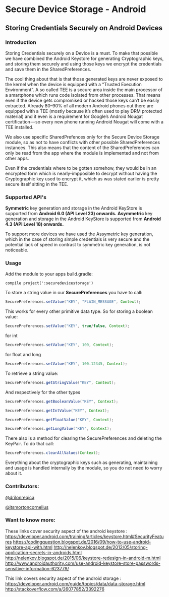 # Secure Device Storage - Android

## Storing Credentials Securely on Android Devices

### Introduction

Storing Credentials securely on a Device is a must.
To make that possible we have combined the Android Keystore for generating Cryptographic keys, and storing them securely and using those keys we encrypt the credentials and save them in the SharedPreferences.

The cool thing about that is that those generated keys are never exposed to the kernel when the device is equipped with a “Trusted Execution Environment”. A so called TEE is a secure area inside the main processor of a smartphone which runs code isolated from other processes. That means even if the device gets compromised or hacked those keys can’t be easily extracted. Already 80–90% of all modern Android phones out there are equipped with a TEE (mostly because it’s often used to play DRM protected material) and it even is a requirement for Google’s Android Nougat certification — so every new phone running Android Nougat will come with a TEE installed.

We also use specific SharedPrefences only for the Secure Device Storage module, so as not to have conflicts with other possible SharedPreferences instances. This also means that the content of the SharedPreferences can only be read from the app where the module is implemented and not from other apps.

Even if the credentials where to be gotten somehow, they would be in an encrypted form which is nearly-impposible to decrypt without having the Cryptographic key used to encrypt it, which as was stated earlier is pretty secure itself sitting in the TEE.

### Supported API's

__Symmetric__ key generation and storage in the Android KeyStore is supported from __Android 6.0 (API Level 23) onwards.__
__Asymmetric__ key generation and storage in the Android KeyStore is supported from __Android 4.3 (API Level 18) onwards.__

To support more devices we have used the Assymetric key generation, which in the case of storing simple credentials is very secure and the potential lack of speed in contrast to symmetric key generation, is not noticeable.

### Usage

Add the module to your apps build.gradle:

```golang
compile project(':securedevicestorage')
```

To store a string value in our __SecurePreferences__ you have to call:
```java
SecurePreferences.setValue("KEY", "PLAIN_MESSAGE", Context);
```

This works for every other primitive data type. So for storing a boolean value:
```java
SecurePreferences.setValue("KEY", true/false, Context);
```

for int
```java
SecurePreferences.setValue("KEY", 100, Context);
```

for float and long
```java
SecurePreferences.setValue("KEY", 100.12345, Context);
```

To retrieve a string value:
```java
SecurePreferences.getStringValue("KEY", Context);
```

And respectively for the other types
```java
SecurePreferences.getBooleanValue("KEY", Context);
```
```java
SecurePreferences.getIntValue("KEY", Context);
```
```java
SecurePreferences.getFloatValue("KEY", Context);
```
```java
SecurePreferences.getLongValue("KEY", Context);
```

There also is a method for clearing the SecurePreferences and deleting the KeyPair.
To do that call:
```java
SecurePreferences.clearAllValues(Context);
```

Everything about the cryptographic keys such as generating, maintaining and usage is handled internally by the module, so you do not need to worry about it.

### Contributors:
[@drilonreqica](https://github.com/drilonreqica)

[@itsmortoncornelius](https://github.com/itsmortoncornelius)

### Want to know more:

These links cover security aspect of the android keystore :
https://developer.android.com/training/articles/keystore.html#SecurityFeatures
https://codingquestion.blogspot.de/2016/09/how-to-use-android-keystore-api-with.html
http://nelenkov.blogspot.de/2012/05/storing-application-secrets-in-androids.html
http://nelenkov.blogspot.de/2015/06/keystore-redesign-in-android-m.html
http://www.androidauthority.com/use-android-keystore-store-passwords-sensitive-information-623779/

This link covers security aspect of the android storage :
https://developer.android.com/guide/topics/data/data-storage.html
http://stackoverflow.com/a/26077852/3392276



